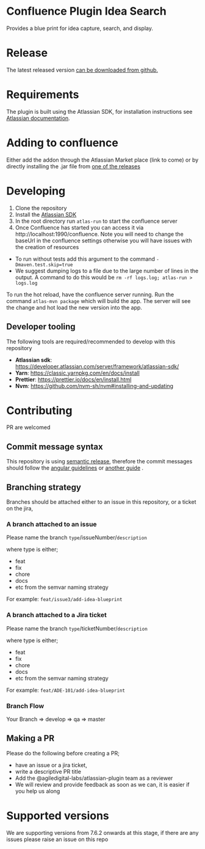 # Confluence Plugin Idea Search

Provides a blue print for idea capture, search, and display.

# Release

The latest released version [can be downloaded from github.](https://github.com/agiledigital-labs/confluence-plugin-idea-search/releases/latest) 

# Requirements

The plugin is built using the Atlassian SDK, for installation instructions see [Atlassian documentation](https://developer.atlassian.com/server/framework/atlassian-sdk/set-up-the-atlassian-plugin-sdk-and-build-a-project/).

# Adding to confluence

Either add the addon through the Atlassian Market place (link to come) or by directly installing the .jar file from [one of the releases](https://github.com/agiledigital-labs/confluence-plugin-idea-search/releases)

# Developing

1. Clone the repository
2. Install the [Atlassian SDK](https://developer.atlassian.com/server/framework/atlassian-sdk/)
3. In the root directory run `atlas-run` to start the confluence server
4. Once Confluence has started you can access it via http://localhost:1990/confluence. Note you will need to change the baseUrl in the confluence settings otherwise you will have issues with the creation of resources

- To run without tests add this argument to the command `-Dmaven.test.skip=true`
- We suggest dumping logs to a file due to the large number of lines in the output. A command to do this would be `rm -rf logs.log; atlas-run > logs.log`

To run the hot reload, have the confluence server running. Run the command `atlas-mvn package` which will build the app. The server will see the change and hot load the new version into the app.

## Developer tooling

The following tools are required/recommended to develop with this repository

- **Atlassian sdk**: https://developer.atlassian.com/server/framework/atlassian-sdk/
- **Yarn**: https://classic.yarnpkg.com/en/docs/install
- **Prettier**: https://prettier.io/docs/en/install.html
- **Nvm**: https://github.com/nvm-sh/nvm#installing-and-updating

# Contributing

PR are welcomed

## Commit message syntax

This repository is using [semantic release](https://semantic-release.gitbook.io/semantic-release/), therefore the commit messages should follow the [angular guidelines](https://github.com/angular/angular.js/blob/master/DEVELOPERS.md#-git-commit-guidelines) or [another guide](https://blog.greenkeeper.io/introduction-to-semantic-release-33f73b117c8) .

## Branching strategy

Branches should be attached either to an issue in this repository, or a ticket on the jira,

### A branch attached to an issue

Please name the branch `type`/issueNumber/`description`

where type is either;

- feat
- fix
- chore
- docs
- etc from the semvar naming strategy

For example:
`feat/issue3/add-idea-blueprint`

### A branch attached to a Jira ticket

Please name the branch `type`/ticketNumber/`description`

where type is either;

- feat
- fix
- chore
- docs
- etc from the semvar naming strategy

For example:
`feat/ADE-101/add-idea-blueprint`

### Branch Flow

Your Branch => develop => qa => master

## Making a PR

Please do the following before creating a PR;

- have an issue or a jira ticket,
- write a descriptive PR title
- Add the @agiledigital-labs/atlassian-plugin team as a reviewer
- We will review and provide feedback as soon as we can, it is easier if you help us along

# Supported versions

We are supporting versions from 7.6.2 onwards at this stage, if there are any issues please raise an issue on this repo
